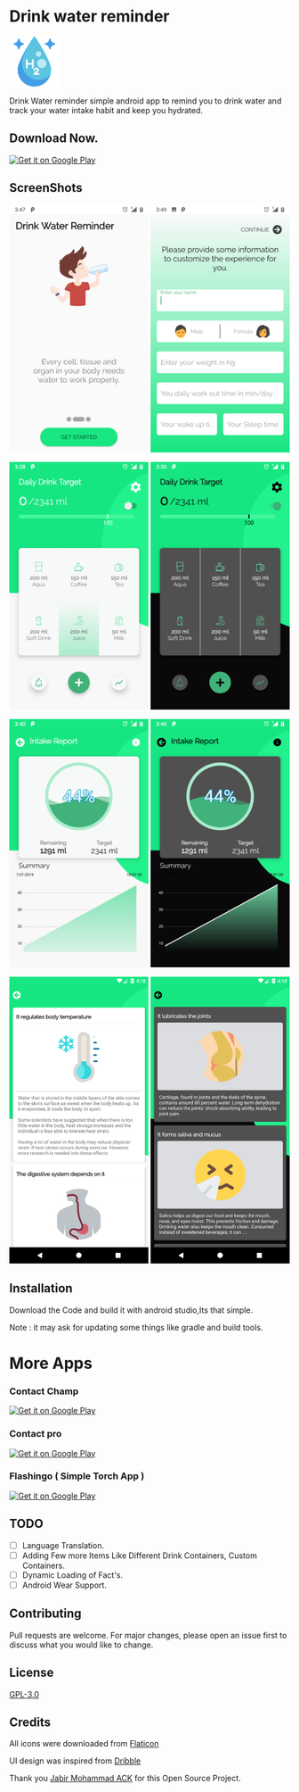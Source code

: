# Drink water reminder

<img src="/fastlane/metadata/android/en-US/images/featureGraphic.png" width="90px">

Drink Water reminder simple android app to remind you to drink water and track your water intake habit and keep you hydrated.

## Download Now.
<a href="https://play.google.com/store/apps/details?id=com.sudoware.aqua.reminder"><img alt="Get it on Google Play" src="https://play.google.com/intl/en_us/badges/images/generic/en-play-badge.png" height=56px /></a>

## ScreenShots

<img src="/fastlane/metadata/android/en-US/images/phoneScreenshots/1-Intro.png" width="250px"> <img src="/fastlane/metadata/android/en-US/images/phoneScreenshots/2-Edit.png" width="250px"> 

<img src="/fastlane/metadata/android/en-US/images/phoneScreenshots/3-Home.png" width="250px"> <img src="/fastlane/metadata/android/en-US/images/phoneScreenshots/3-Homedark.png" width="250px"> 

<img src="/fastlane/metadata/android/en-US/images/phoneScreenshots/4-Stats.png" width="250px"> <img src="/fastlane/metadata/android/en-US/images/phoneScreenshots/4-Statsdark.png" width="250px"> 

<img src="/fastlane/metadata/android/en-US/images/phoneScreenshots/5-info.png" width="250px"> <img src="/fastlane/metadata/android/en-US/images/phoneScreenshots/5-infodark.png" width="250px"> 



## Installation

Download the Code and build it with android studio,Its that simple.

Note : it may ask for updating some things like gradle and  build tools.


# More Apps
### Contact Champ
<a href="https://play.google.com/store/apps/details?id=com.sudoware.contactchamp"><img alt="Get it on Google Play" src="https://play.google.com/intl/en_us/badges/images/generic/en-play-badge.png" height=56px /></a>


### Contact pro
<a href="https://play.google.com/store/apps/details?id=com.sudoware.contactchamppro"><img alt="Get it on Google Play" src="https://play.google.com/intl/en_us/badges/images/generic/en-play-badge.png" height=56px /></a>

### Flashingo ( Simple Torch App )
<a href="https://play.google.com/store/apps/details?id=pk.sudoware.com.flashingo"><img alt="Get it on Google Play" src="https://play.google.com/intl/en_us/badges/images/generic/en-play-badge.png" height=56px /></a>

## TODO
- [ ] Language Translation.
- [ ] Adding Few more Items Like Different Drink Containers, Custom Containers.
- [ ] Dynamic Loading of Fact's.
- [ ] Android Wear Support. 

## Contributing

Pull requests are welcome. For major changes, please open an issue first to discuss what you would like to change.

## License
[GPL-3.0](https://github.com/maliksaif/Drink-Water-Reminder/blob/master/LICENSE)

## Credits
All icons were downloaded from [Flaticon](https://www.flaticon.com)

UI design was inspired from [Dribble](https://dribbble.com)

Thank you [Jabir Mohammad ACK](https://github.com/z3r0c00l-2k) for this Open Source Project.

